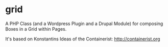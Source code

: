 grid
====

A PHP Class (and a Wordpress Plugin and a Drupal Module) for composing Boxes in a Grid within Pages.

It's based on Konstantins Ideas of the Containerist: http://containerist.org

